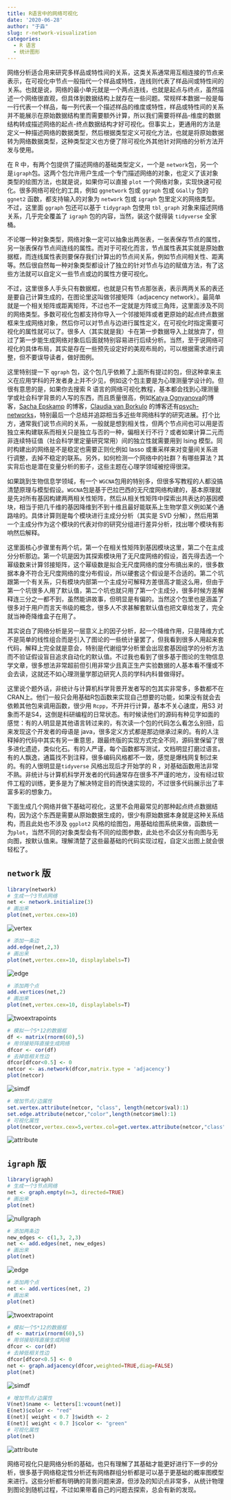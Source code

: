 ```yaml
---
title: R语言中的网络可视化
date: '2020-06-28'
author: "于淼"
slug: r-network-visualization
categories:
  - R 语言
  - 统计图形
---
```


网络分析适合用来研究多样品或特性间的关系，这类关系通常用互相连接的节点来表示，在可视化中节点一般指代一个样品或特性，连线则代表了样品间或特性间的关系。也就是说，网络的最小单元就是一个两点连线，也就是起点与终点，虽然描述一个网络很直观，但具体到数据结构上就存在一些问题。常规样本数据一般是每一行代表一个样品，每一列代表一个描述样品的维度或特性，样品或特性间的关系并不能展示在原始数据结构里而需要额外计算，所以我们需要将样品-维度的数据结构转成描述网络的起点-终点数据结构才好可视化。但事实上，更通用的方法是定义一种描述网络的数据类型，然后根据类型定义可视化方法，也就是将原始数据转为网络数据类型，这种类型定义也方便了除可视化外其他针对网络的分析方法开发与使用。

在 R 中，有两个包提供了描述网络的基础类型定义，一个是 `network`包，另一个是`igraph`包。这两个包允许用户生成一个专门描述网络的对象，也定义了该对象类型的绘图方法，也就是说，如果你可以直接 `plot` 一个网络对象，实现快速可视化。很多网络可视化的工具，例如 `ggnetwork` 包或 `ggraph` 包或 `GGally` 包的 `ggnet2` 函数，都支持输入的对象为 `network` 包或 `igraph` 包里定义的网络类型。不过，这里面 `ggraph` 包还可以基于 `tidygraph` 包使用 `tbl_graph` 对象来描述网络关系，几乎完全覆盖了 `igraph` 包的内容，当然，装这个就得装 `tidyverse` 全家桶。

不论哪一种对象类型，网络对象一定可以抽象出两张表，一张表保存节点的属性，另一张表保存节点间连线的属性。而对于可视化而言，节点属性表其实就是原始数据框，而连线属性表则要保存我们计算出的节点间关系，例如节点间相关性、距离等。然后很自然每一种对象类型都设计了独立的针对节点与边的赋值方法，有了这些方法就可以自定义一些节点或边的属性方便可视化。

不过，这里很多人手头只有数据框，也就是只有节点那张表，表示两两关系的表还是要自己计算生成的，在图论里这叫做邻接矩阵（adjacency network）。最简单就是一个相关矩阵或距离矩阵，不过也不一定就是方阵或三角阵，这里面涉及不同的网络类型。多数可视化包都支持你导入一个邻接矩阵或者更原始的起点终点数据框来生成网络对象，然后你可以对节点与边进行属性定义，在可视化时指定需要可视化的属性就可以了。很多人（其实就是我）卡在第一步数据导入上就放弃了，但过了第一步能生成网络对象后后面就特别容易进行后续分析。当然，至于说网络可视化的具体布局，其实是存在一些预先设定好的美观布局的，可以根据需求进行调整，但不要误导读者，做好图例。

这里特别提一下 `qgraph` 包，这个包几乎依赖了上面所有提过的包，但这种拿来主义在应用学科的开发者身上并不少见，例如这个包主要是为心理测量学设计的。但很有意思的是，如果你去搜索 R 语言的网络可视化教程，基本都会找到心理测量学或社会科学背景的人写的东西，而且质量很高，例如[Katya Ognyanova](https://kateto.net)的博客，[Sacha Epskamp](http://sachaepskamp.com/) 的博客，[Claudia van Borkulo](https://cvborkulo.com) 的博客还有[psych-networks](https://psych-networks.com/)，特别最后一个总结并追踪相当多近些年网络科学的研究进展。打个比方，通常我们说节点间的关系，一般就是想到相关性，但两个节点间也可以用是否独立来构建联系而相关只是独立与否的一种，偏相关行不行？或者如果计算二元而非连续特征值（社会科学里定量研究常用）间的独立性就需要用到 Ising 模型。同时构建出的网络是不是稳定也需要正则化例如 lasso 或重采样来对变量间关系进行调整，去掉不稳定的联系。另外，如何检测一个网络中的社群？有哪些算法？其实背后也是潜在变量分析的影子，这些主题在心理学领域被挖得很深。

如果跳到生物信息学领域，有一个 `WGCNA`包用的特别多，但很多写教程的人都没搞清楚原理与模型假设。`WGCNA`包是基于巴拉巴西的无尺度网络构建的，基本原理就是先对所有基因构建两两相关性矩阵，然后从相关性矩阵中探索出共表达的基因模块，相当于把几千维的基因降维到不到十维且最好能联系上生物学意义例如某个通路啥的。具体计算则是每个模块进行主成分分析（其实是 SVD 分解），然后用第一个主成分作为这个模块的代表对你的研究分组进行差异分析，找出哪个模块有影响然后解释。

这里面核心步骤里有两个坑，第一个在相关性矩阵到基因模块这里，第二个在主成分分析那边。第一个坑是因为其探索模块用了无尺度网络的假设，首先得去选一个幂级数来计算邻接矩阵，这个幂级数是拟合无尺度网络的度分布搞出来的，很多数据本身不符合无尺度网络的度分布假设，所以硬套这个假设是不合适的。第二个坑跟第一个有关系，只有模块内部第一个主成分可解释方差很高才能这么用，但由于第一个坑很多人用了默认值，第二个坑也就只用了第一个主成分，很多时候方差解释连三分之一都不到，虽然能讲故事，但明显是有偏的。当然这个包里也是涵盖了很多对于用户而言天书级的概念，很多人不求甚解套默认值也把文章给发了，完全就当神奇降维盒子在用了。

其实说白了网络分析是另一层意义上的因子分析，起一个降维作用，只是降维方式不是简单的线性组合而是引入了图论的一些统计量罢了，但我看到很多人用起来套代码，解释上完全就是意会，特别是代谢组学分析里会出现套基因组学的分析方法而不验证假设盲目追求自动化的默认值。不过我也看到了很多基于图论的生物信息学文章，很多想法非常超前但引用非常少且真正生产实验数据的人基本看不懂或不会去读，这就还不如心理测量学那边研究人员的学科内科普做得好。

这里说个题外话，非统计与计算机科学背景开发者写的包其实非常多，多数都不在CRAN上。他们一般只会用基础R包函数来实现自己想要的功能，如果没有就会去依赖其他包来调用函数，很少用 `Rcpp`，不开并行计算，基本不关心速度，用S3 对象而不是S4，这倒是科研编程的日常状态。有时候读他们的源码有种见字如面的感觉：有的人明显是其他语言转过来的，有次读一个包的代码怎么看怎么别扭，后来发现这个开发者的母语是 java，很多定义方式都是那边继承过来的。有的人注释掉的代码中其实有另一重意思，跟最终版的实现方式完全不同，源码里保留了很多进化遗迹，类似化石。有的人严谨，每个函数都写测试，文档明显打磨过语言。有的人飘逸，通篇找不到注释，很多编码风格都不一致，感觉是爆栈网复制过来的。有的人很明显是`tidyverse` 风格出现后才开始学的 R ，对基础函数用法非常不熟。非统计与计算机科学开发者的代码通常存在很多不严谨的地方，没有经过软件工程的训练，更多是为了解决特定目的而快速实现的，不过很多代码展示出了丰富多彩的想象力。

下面生成几个网络并做下基础可视化，这里不会用最常见的那种起点终点数据结构，因为这个东西是需要从原始数据生成的，很少有原始数据本身就是这种关系结构，而且此处也不涉及 `ggplot2` 风格的绘图包，用基础绘图系统来做，函数统一为`plot`，当然不同的对象类型会有不同的绘图参数，此处也不会区分有向图与无向图，按默认值来。理解清楚了这些最基础的代码实现过程，自定义出图上就会很轻松了。

## `network` 版


```r
library(network)
# 生成一个3节点网络
net <- network.initialize(3)
# 画出来
plot(net,vertex.cex=10)
```

![vertex](https://yufree.cn/cn/2020-06-24-r-network-analysis_files/figure-html/unnamed-chunk-1-1.png)

```r
# 添加一条边
add.edge(net,2,3) 
# 画出来
plot(net,vertex.cex=10, displaylabels=T)
```

![edge](https://yufree.cn/cn/2020-06-24-r-network-analysis_files/figure-html/unnamed-chunk-1-2.png)

```r
# 添加两个点
add.vertices(net,2)
# 画出来
plot(net,vertex.cex=10, displaylabels=T)
```

![twoextrapoints](https://yufree.cn/cn/2020-06-24-r-network-analysis_files/figure-html/unnamed-chunk-1-3.png)

```r
# 模拟一个5*12的数据框
df <- matrix(rnorm(60),5)
# 用邻接矩阵直接生成网络
dfcor <- cor(df)
# 去掉低相关性边
dfcor[dfcor<0.5] <- 0
netcor <- as.network(dfcor,matrix.type = 'adjacency')
plot(netcor)
```

![simdf](https://yufree.cn/cn/2020-06-24-r-network-analysis_files/figure-html/unnamed-chunk-1-4.png)

```r
# 增加节点/边属性
set.vertex.attribute(netcor, "class", length(netcor$val):1)
set.edge.attribute(netcor,"color",length(netcor$mel):1)
# 可视化属性
plot(netcor,vertex.cex=5,vertex.col=get.vertex.attribute(netcor,"class"),edge.col=get.edge.attribute(netcor,'color'))
```

![attribute](https://yufree.cn/cn/2020-06-24-r-network-analysis_files/figure-html/unnamed-chunk-1-5.png)

## `igraph` 版


```r
library(igraph)
# 生成一个3节点网络
net <- graph.empty(n=3, directed=TRUE)
# 画出来
plot(net)
```

![nullgraph](https://yufree.cn/cn/2020-06-24-r-network-analysis_files/figure-html/unnamed-chunk-2-1.png)

```r
# 添加两条边
new_edges <- c(1,3, 2,3)
net <- add.edges(net, new_edges)
# 画出来
plot(net)
```

![edge](https://yufree.cn/cn/2020-06-24-r-network-analysis_files/figure-html/unnamed-chunk-2-2.png)

```r
# 添加两个点
net <- add.vertices(net, 2)
# 画出来
plot(net)
```

![twoextrapoint](https://yufree.cn/cn/2020-06-24-r-network-analysis_files/figure-html/unnamed-chunk-2-3.png)

```r
# 模拟一个5*12的数据框
df <- matrix(rnorm(60),5)
# 用邻接矩阵直接生成网络
dfcor <- cor(df)
# 去掉低相关性边
dfcor[dfcor<0.5] <- 0
net <- graph.adjacency(dfcor,weighted=TRUE,diag=FALSE)
plot(net)
```

![simdf](https://yufree.cn/cn/2020-06-24-r-network-analysis_files/figure-html/unnamed-chunk-2-4.png)
```r
# 增加节点/边属性
V(net)$name <- letters[1:vcount(net)]
E(net)$color <- "red"
E(net)[ weight < 0.7 ]$width <- 2
E(net)[ weight < 0.7 ]$color <- "green"
# 可视化属性
plot(net)
```

![attribute](https://yufree.cn/cn/2020-06-24-r-network-analysis_files/figure-html/unnamed-chunk-2-5.png)

网络可视化只是网络分析的基础，也只有理解了其基础才能更好进行下一步的分析，很多基于网络稳定性分析还有网络群组分析都是可以基于更基础的概率图模型来进行。这些分析都有明确的背景问题来源，但涉及的知识点非常多，从统计物理到图论到随机过程，不过如果带着自己的问题去探索，总会有新的发现。
